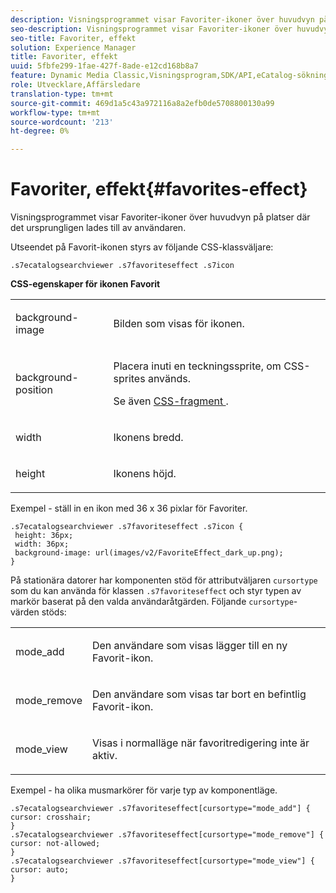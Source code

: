 ```yaml
---
description: Visningsprogrammet visar Favoriter-ikoner över huvudvyn på platser där det ursprungligen lades till av användaren.
seo-description: Visningsprogrammet visar Favoriter-ikoner över huvudvyn på platser där det ursprungligen lades till av användaren.
seo-title: Favoriter, effekt
solution: Experience Manager
title: Favoriter, effekt
uuid: 5fbfe299-1fae-427f-8ade-e12cd168b8a7
feature: Dynamic Media Classic,Visningsprogram,SDK/API,eCatalog-sökning
role: Utvecklare,Affärsledare
translation-type: tm+mt
source-git-commit: 469d1a5c43a972116a8a2efb0de5708800130a99
workflow-type: tm+mt
source-wordcount: '213'
ht-degree: 0%

---
```



# Favoriter, effekt{#favorites-effect}

Visningsprogrammet visar Favoriter-ikoner över huvudvyn på platser där det ursprungligen lades till av användaren.

<!--<a id="section_061E550C1C1D4DB2BD663A898895B38C"></a>-->

Utseendet på Favorit-ikonen styrs av följande CSS-klassväljare:

```
.s7ecatalogsearchviewer .s7favoriteseffect .s7icon
```

**CSS-egenskaper för ikonen Favorit**

<table id="table_C48C56E696304C9BAFEE71BA9EA9A174"> 
 <tbody> 
  <tr> 
   <td colname="col1"> <p> <span class="codeph"> background-image  </span> </p> </td> 
   <td colname="col2"> <p> Bilden som visas för ikonen. </p> </td> 
  </tr> 
  <tr> 
   <td colname="col1"> <p> <span class="codeph"> background-position  </span> </p> </td> 
   <td colname="col2"> <p> Placera inuti en teckningssprite, om CSS-sprites används. </p> <p>Se även <a href="../../../c-html5-s7-aem-asset-viewers/c-html5-ecatsearch-viewer-about/c-html5-ecatsearch-viewer-customizingviewer/c-html5-ecatsearch-viewer-customizingviewer.md#section-9d570f95eb2443aca74c1b02f6e89aff" format="dita" scope="local"> CSS-fragment </a>. </p> </td> 
  </tr> 
  <tr> 
   <td colname="col1"> <p> <span class="codeph"> width </span> </p> </td> 
   <td colname="col2"> <p>Ikonens bredd. </p> </td> 
  </tr> 
  <tr> 
   <td colname="col1"> <p> <span class="codeph"> height  </span> </p> </td> 
   <td colname="col2"> <p>Ikonens höjd. </p> </td> 
  </tr> 
 </tbody> 
</table>

Exempel - ställ in en ikon med 36 x 36 pixlar för Favoriter.

```
.s7ecatalogsearchviewer .s7favoriteseffect .s7icon { 
 height: 36px; 
 width: 36px;  
 background-image: url(images/v2/FavoriteEffect_dark_up.png); 
}
```

På stationära datorer har komponenten stöd för attributväljaren `cursortype` som du kan använda för klassen `.s7favoriteseffect` och styr typen av markör baserat på den valda användaråtgärden. Följande `cursortype`-värden stöds:

<table id="table_71F8F333909247E4ACFEBDE3A1370EAB"> 
 <tbody> 
  <tr> 
   <td colname="col1"> <p> <span class="codeph"> mode_add  </span> </p> </td> 
   <td colname="col2"> <p>Den användare som visas lägger till en ny Favorit-ikon. </p> </td> 
  </tr> 
  <tr> 
   <td colname="col1"> <p> <span class="codeph"> mode_remove  </span> </p> </td> 
   <td colname="col2"> <p>Den användare som visas tar bort en befintlig Favorit-ikon. </p> </td> 
  </tr> 
  <tr> 
   <td colname="col1"> <p> <span class="codeph"> mode_view  </span> </p> </td> 
   <td colname="col2"> <p>Visas i normalläge när favoritredigering inte är aktiv. </p> </td> 
  </tr> 
 </tbody> 
</table>

Exempel - ha olika musmarkörer för varje typ av komponentläge.

```
.s7ecatalogsearchviewer .s7favoriteseffect[cursortype="mode_add"] { 
cursor: crosshair; 
} 
.s7ecatalogsearchviewer .s7favoriteseffect[cursortype="mode_remove"] { 
cursor: not-allowed; 
} 
.s7ecatalogsearchviewer .s7favoriteseffect[cursortype="mode_view"] { 
cursor: auto; 
}
```

